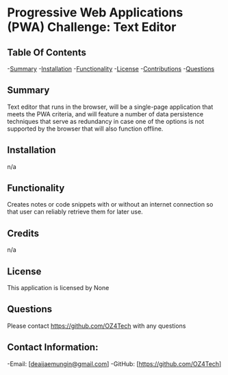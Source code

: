 # Progressive Web Applications (PWA) Challenge: Text Editor

  ## Table Of Contents
-[Summary](#summary)
-[Installation](#installation)
-[Functionality](#functionality)
-[License](#license)
-[Contributions](#contributions)
-[Questions](#questions)

## Summary
Text editor that runs in the browser, will be a single-page application that meets the PWA criteria, and will feature a number of data persistence techniques that serve as redundancy in case one of the options is not supported by the browser that will also function offline.


## Installation
n/a

## Functionality
Creates notes or code snippets with or without an internet connection so that user can reliably retrieve them for later use.

## Credits
n/a

## License
This application is licensed by None

## Questions
Please contact https://github.com/OZ4Tech with any questions

## Contact Information:
-Email: [deaijaemungin@gmail.com]
-GitHub: [https://github.com/OZ4Tech]
